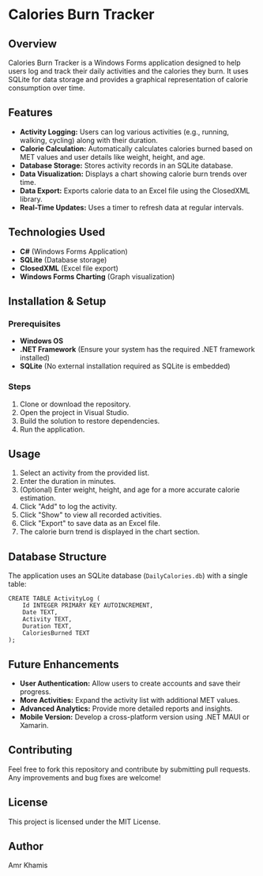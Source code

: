 # Calories Burn Tracker

## Overview
Calories Burn Tracker is a Windows Forms application designed to help users log and track their daily activities and the calories they burn. It uses SQLite for data storage and provides a graphical representation of calorie consumption over time.

## Features
- **Activity Logging:** Users can log various activities (e.g., running, walking, cycling) along with their duration.
- **Calorie Calculation:** Automatically calculates calories burned based on MET values and user details like weight, height, and age.
- **Database Storage:** Stores activity records in an SQLite database.
- **Data Visualization:** Displays a chart showing calorie burn trends over time.
- **Data Export:** Exports calorie data to an Excel file using the ClosedXML library.
- **Real-Time Updates:** Uses a timer to refresh data at regular intervals.

## Technologies Used
- **C#** (Windows Forms Application)
- **SQLite** (Database storage)
- **ClosedXML** (Excel file export)
- **Windows Forms Charting** (Graph visualization)

## Installation & Setup
### Prerequisites
- **Windows OS**
- **.NET Framework** (Ensure your system has the required .NET framework installed)
- **SQLite** (No external installation required as SQLite is embedded)

### Steps
1. Clone or download the repository.
2. Open the project in Visual Studio.
3. Build the solution to restore dependencies.
4. Run the application.

## Usage
1. Select an activity from the provided list.
2. Enter the duration in minutes.
3. (Optional) Enter weight, height, and age for a more accurate calorie estimation.
4. Click "Add" to log the activity.
5. Click "Show" to view all recorded activities.
6. Click "Export" to save data as an Excel file.
7. The calorie burn trend is displayed in the chart section.

## Database Structure
The application uses an SQLite database (`DailyCalories.db`) with a single table:
```
CREATE TABLE ActivityLog (
    Id INTEGER PRIMARY KEY AUTOINCREMENT,
    Date TEXT,
    Activity TEXT,
    Duration TEXT,
    CaloriesBurned TEXT
);
```

## Future Enhancements
- **User Authentication:** Allow users to create accounts and save their progress.
- **More Activities:** Expand the activity list with additional MET values.
- **Advanced Analytics:** Provide more detailed reports and insights.
- **Mobile Version:** Develop a cross-platform version using .NET MAUI or Xamarin.

## Contributing
Feel free to fork this repository and contribute by submitting pull requests. Any improvements and bug fixes are welcome!

## License
This project is licensed under the MIT License.

## Author
Amr Khamis

